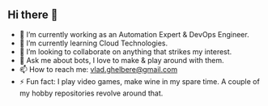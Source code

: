 ## Hi there 👋

- 🔭 I’m currently working as an Automation Expert & DevOps Engineer.
- 🌱 I’m currently learning Cloud Technologies.
- 👯 I’m looking to collaborate on anything that strikes my interest.
- 💬 Ask me about bots, I love to make & play around with them.
- 📫 How to reach me: vlad.ghelbere@gmail.com
- ⚡ Fun fact: I play video games, make wine in my spare time. A couple of my hobby repositories revolve around that.
